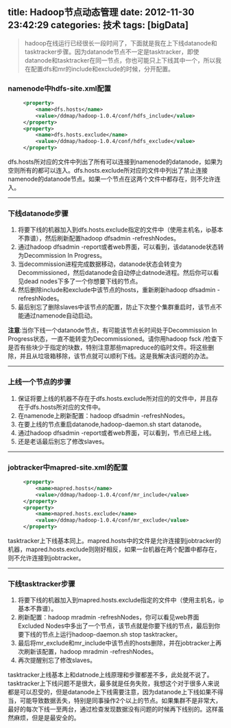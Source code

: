 title: Hadoop节点动态管理
date: 2012-11-30 23:42:29
categories: 技术
tags: [bigData]
------
>hadoop在线运行已经很长一段时间了，下面就是我在上下线datanode和tasktracker步骤。因为datanode节点不一定是tasktracker，即使datanode和tasktracker在同一节点，你也可能只上下线其中一个，所以我在配置dfs和mr的include和exclude的时候，分开配置。

### namenode中hdfs-site.xml配置

``` xml
	 <property>
		 <name>dfs.hosts</name>
		 <value>/ddmap/hadoop-1.0.4/conf/hdfs_include</value>
	 </property>
	 <property>
		 <name>dfs.hosts.exclude</name>
		 <value>/ddmap/hadoop-1.0.4/conf/hdfs_exclude</value>
	 </property>
```
dfs.hosts所对应的文件中列出了所有可以连接到namenode的datanode，如果为空则所有的都可以连入。dfs.hosts.exclude所对应的文件中列出了禁止连接namenode的datanode节点。如果一个节点在这两个文件中都存在，则不允许连入。

<!--more-->

------

### 下线datanode步骤

1. 将要下线的机器加入到dfs.hosts.exclude指定的文件中（使用主机名，ip基本不靠谱），然后刷新配置hadoop dfsadmin -refreshNodes。
2. 通过hadoop dfsadmin -report或者web界面，可以看到，该datanode状态转为Decommission In Progress。
3. 当decommission进程完成数据移动，datanode状态会转变为Decommissioned，然后datanode会自动停止datnode进程。然后你可以看见dead nodes下多了一个你想要下线的节点。
4. 然后删除include和exclude中该节点的hosts，重新刷新hadoop dfsadmin -refreshNodes。
5. 最后别忘了删除slaves中该节点的配置，防止下次整个集群重启时，该节点不能通过namenode自动启动。

**注意**:当你下线一个datanode节点，有可能该节点长时间处于Decommission In Progress状态，一直不能转变为Decommissioned。请你用hadoop fsck /检查下是否有些块少于指定的块数，特别注意那些mapreduce的临时文件。将这些删除，并且从垃圾箱移除，该节点就可以顺利下线。这是我解决该问题的办法。

----
### 上线一个节点的步骤
1. 保证将要上线的机器不存在于dfs.hosts.exclude所对应的的文件中，并且存在于dfs.hosts所对应的文件中。
2. 在namenode上刷新配置：hadoop dfsadmin -refreshNodes。
3. 在要上线的节点重启datanode,hadoop-daemon.sh start datanode。
4. 通过hadoop dfsadmin -report或者web界面，可以看到，节点已经上线。
5. 还是老话最后别忘了修改slaves。

----
### jobtracker中mapred-site.xml的配置

``` xml
	 <property>
		 <name>mapred.hosts</name>
		 <value>/ddmap/hadoop-1.0.4/conf/mr_include</value>
	 </property>
	 <property>
		 <name>mapred.hosts.exclude</name>
		 <value>/ddmap/hadoop-1.0.4/conf/mr_exclude</value>
	 </property>
```

tasktracker上下线基本同上。mapred.hosts中的文件是允许连接到jobtracker的机器，mapred.hosts.exclude则刚好相反，如果一台机器在两个配置中都存在，则不允许连接到jobtracker。

---------
### 下线tasktracker步骤
1. 将要下线的机器加入到mapred.hosts.exclude指定的文件中（使用主机名，ip基本不靠谱）。
2. 刷新配置：hadoop mradmin -refreshNodes，你可以看见web界面Excluded Nodes中多出了一个节点，该节点就是你要下线的节点，最后到你要下线的节点上运行hadoop-daemon.sh stop tasktracker。
3. 最后将mr_exclude和mr_include中该节点的hosts删除，并在jobtracker上再次刷新该配置，hadoop mradmin -refreshNodes。
4. 再次提醒别忘了修改slaves。

tasktracker上线基本上和datnode上线原理和步骤都差不多，此处就不说了。
tasktracker上下线问题不是很大，最多就是任务失败，我想这个对于很多人来说都是可以忍受的，但是datanode上下线需要注意，因为datanode上下线如果不得当，可能导致数据丢失，特别是同事操作2个以上的节点。如果集群不是非常大，最好的每次下线一至两台，通过检查发现数据没有问题的时候再下线别的。这样虽然麻烦，但是是最安全的。
